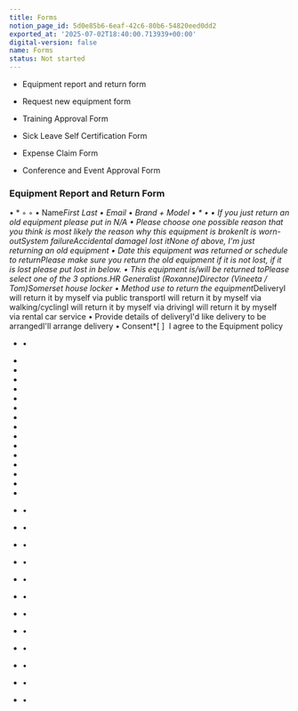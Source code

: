 ```yaml
---
title: Forms
notion_page_id: 5d0e85b6-6eaf-42c6-80b6-54820eed0dd2
exported_at: '2025-07-02T18:40:00.713939+00:00'
digital-version: false
name: Forms
status: Not started
---
```


- Equipment report and return form

- Request new equipment form

- Training Approval Form

- Sick Leave Self Certification Form

- Expense Claim Form

- Conference and Event Approval Form



### Equipment Report and Return Form





• *
    ◦ 
    ◦ 
• Name*First Last
• Email*
• *Brand + Model
• *
• 
• *If you just return an old equipment please put in N/A
• *Please choose one possible reason that you think is most likely the reason why this equipment is brokenIt is worn-outSystem failureAccidental damageI lost itNone of above, I'm just returning an old equipment
• Date this equipment was returned or schedule to return*Please make sure you return the old equipment if it is not lost, if it is lost please put lost in below.
• This equipment is/will be returned to*Please select one of the 3 options.HR Generalist (Roxanne)Director (Vineeta / Tom)Somerset house locker
• Method use to return the equipment*DeliveryI will return it by myself via public transportI will return it by myself via walking/cyclingI will return it by myself via drivingI will return it by myself via rental car service
• Provide details of deliveryI'd like delivery to be arrangedI'll arrange delivery
• Consent*[ ]  I agree to the Equipment policy

- •

- 

- 

- 

- 

- 

- 

- 

- 

- 

- 

- 

- 

- 

- 

- 

- •

- •

- •

- •

- •

- •

- •

- •

- •

- •

- •

- •

<!-- Unsupported block type: child_database -->